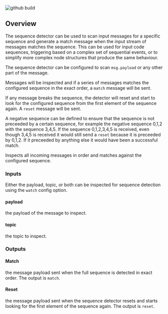 ![github build](https://github.com/kareem613/node-red-contrib-sequence-detector/workflows/Node.js%20Package/badge.svg)

## Overview
The sequence detector can be used to scan input messages for a specific sequence and generate a match message when the input stream of messages matches the sequence. 
This can be used for input code sequences, triggering based on a complex set of sequential events, or to simplify more complex node structures that produce the same behaviour. 

The sequence detector can be configured to scan `msg.payload` or any other part of the message.

Messages will be inspected and if a series of messages matches the configured sequence in the exact order, a `match` message will be sent.
    
If any message breaks the sequence, the detector will reset and start to look for the configured sequence from the first element of the sequence again. A `reset` message will be sent.

A negative sequence can be defined to ensure that the sequence is not preceeded by a certain sequence, for example the negative sequence 0,1,2 with the sequence 3,4,5.  If the sequence 0,1,2,3,4,5 is received, even though 3,4,5 is received it would still send a `reset` because it is preceeded by 0,1,2.  If it preceeded by anything else it would have been a successful match.

Inspects all incoming messages in order and matches against the configured sequence.
    
### Inputs
Either the payload, topic, or both can be inspected for sequence detection using the `watch` config option.

#### payload
the payload of the message to inspect.
 
#### topic
the topic to inspect.

### Outputs

#### Match
the message payload sent when the full sequence is detected in exact order. The output is `match`.

#### Reset 
the message payload sent when the sequence detector resets and starts looking for the first element of the sequence again. The output is `reset`.

